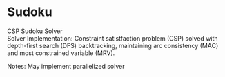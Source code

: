 # Sudoku
CSP Sudoku Solver  
Solver Implementation: Constraint satistfaction problem (CSP) solved with depth-first search (DFS) backtracking, maintaining arc consistency (MAC) and most constrained variable (MRV). 

Notes: May implement parallelized solver
